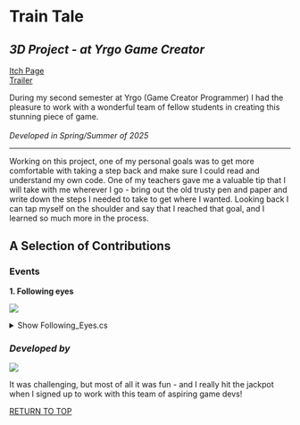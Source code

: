 <a name="TOP"></a>
# Train Tale

## *3D Project - at Yrgo Game Creator*
[Itch Page](https://yrgo-game-creator.itch.io/train-tale)\
[Trailer](https://www.youtube.com/watch?v=okvqh6uOwDE)

During my second semester at Yrgo (Game Creator Programmer) I had the pleasure to work with a wonderful team of fellow students in creating this stunning piece of game.\
 \
*Developed in Spring/Summer of 2025*
_____________________________________________________________________________________
Working on this project, one of my personal goals was to get more comfortable with taking a step back and make sure I could read and understand my own code. One of my teachers gave me a valuable tip that I will take with me wherever I go - bring out the old trusty pen and paper and write down the steps I needed to take to get where I wanted. Looking back I can tap myself on the shoulder and say that I reached that goal, and I learned so much more in the process.

## A Selection of Contributions
### Events

**1. Following eyes**


![](https://github.com/ewigur/Portfolio/blob/main/Train%20Tale/GIFs/Following_Eyes_01.gif)

<details>
<summary>Show Following_Eyes.cs</summary>
<br>

```ruby
{

    public GameObject[] eyeBalls;

    [SerializeField]
    private GameObject player;

    [SerializeField] private float maxDistance = 5f;
    [SerializeField] private float minDistance = -5f;
    private float rotationTime = 1f;
    private Vector3 playerPos;
    private Quaternion startRotation;

    private void Start()
    {
        startRotation = transform.rotation;
    }

    void Update()
    {
        if (!FindAnyObjectByType<CheckForObstacle>().IsPlayerHiding())
        {
            CalculateRotation();
        }
    }

    private void CalculateRotation()
    {
        foreach (GameObject eyeball in eyeBalls)
        {
            playerPos = player.transform.position;
            Vector3 distance = transform.position - playerPos;
            Quaternion resetRotation = Quaternion.Euler(0, 0, 0);
            Quaternion lookRotation = Quaternion.LookRotation((playerPos - eyeball.transform.position).normalized);

            if (distance.x < maxDistance && distance.x! > minDistance ||
                distance.x > minDistance && distance.x! < maxDistance)
            {
                eyeball.transform.rotation = Quaternion.Slerp(eyeball.transform.rotation,
                lookRotation, rotationTime * Time.deltaTime);
            }

            else
            {
                eyeball.transform.rotation = Quaternion.Slerp(eyeball.transform.rotation,
                resetRotation, rotationTime * 0.5f * Time.deltaTime);
            }
        }
    }

    public void GetStartRotation()
    {
        eyeBalls[0].transform.rotation = Quaternion.Slerp(transform.rotation,
                startRotation, rotationTime * Time.deltaTime);
    }
}
```
</details>


### *Developed by*
![](https://github.com/ewigur/Portfolio/blob/main/Train%20Tale/GIFs/Carneval.gif)

It was challenging, but most of all it was fun - and I really hit the jackpot when I signed up to work with this team of aspiring game devs!

[RETURN TO TOP](#TOP)
             <a name="TOP"></a>  
